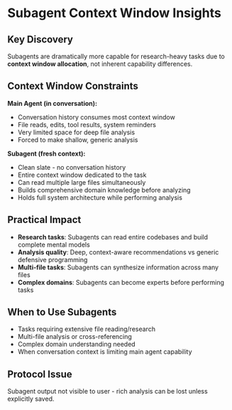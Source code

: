 # Subagent Context Window Insights

## Key Discovery
Subagents are dramatically more capable for research-heavy tasks due to **context window allocation**, not inherent capability differences.

## Context Window Constraints

**Main Agent (in conversation):**
- Conversation history consumes most context window
- File reads, edits, tool results, system reminders
- Very limited space for deep file analysis
- Forced to make shallow, generic analysis

**Subagent (fresh context):**
- Clean slate - no conversation history
- Entire context window dedicated to the task
- Can read multiple large files simultaneously
- Builds comprehensive domain knowledge before analyzing
- Holds full system architecture while performing analysis

## Practical Impact
- **Research tasks**: Subagents can read entire codebases and build complete mental models
- **Analysis quality**: Deep, context-aware recommendations vs generic defensive programming
- **Multi-file tasks**: Subagents can synthesize information across many files
- **Complex domains**: Subagents can become experts before performing tasks

## When to Use Subagents
- Tasks requiring extensive file reading/research
- Multi-file analysis or cross-referencing
- Complex domain understanding needed
- When conversation context is limiting main agent capability

## Protocol Issue
Subagent output not visible to user - rich analysis can be lost unless explicitly saved.